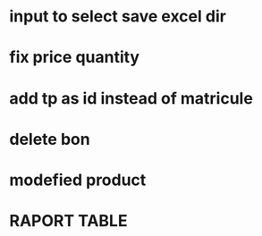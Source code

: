 # input to select save excel dir
# fix price quantity 
# add tp as id instead of matricule
# delete bon 
# modefied product
# RAPORT TABLE 


